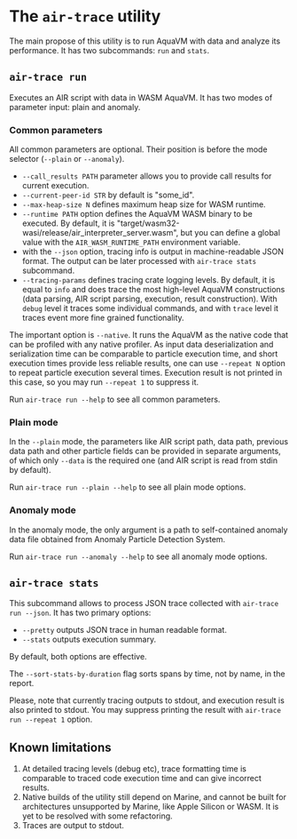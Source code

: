 # The `air-trace` utility

The main propose of this utility is to run AquaVM with data and analyze its performance.  It has two subcommands: `run` and `stats`.

## `air-trace run`

Executes an AIR script with data in WASM AquaVM.  It has two modes of parameter input: plain and anomaly.

### Common parameters
All common parameters are optional.  Their position is before the mode selector (`--plain` or `--anomaly`).

+ `--call_results PATH` parameter allows you to provide call results for current execution.
+ `--current-peer-id STR` by default is "some_id".
+ `--max-heap-size N` defines maximum heap size for WASM runtime.
+ `--runtime PATH` option defines the AquaVM WASM binary to be executed.  By default, it is "target/wasm32-wasi/release/air_interpreter_server.wasm", but you can define a global value with the `AIR_WASM_RUNTIME_PATH` environment variable.
+ with the `--json` option, tracing info is output in machine-readable JSON format.  The output can be later processed with `air-trace stats` subcommand.
+ `--tracing-params` defines tracing crate logging levels.  By default, it is equal to `info` and does trace the most high-level AquaVM constructions (data parsing, AIR script parsing, execution, result construction).  With `debug` level it traces some individual commands, and with `trace` level it traces event more fine grained functionality.

The important option is `--native`.  It runs the AquaVM as the native code that can be profiled with any native profiler.  As input data deserialization and serialization time can be comparable to particle execution time, and short execution times provide less reliable results, one can use `--repeat N` option to repeat particle execution several times.  Execution result is not printed in this case, so you may run `--repeat 1` to suppress it.

Run `air-trace run --help` to see all common parameters.

### Plain mode
In the `--plain` mode, the parameters like AIR script path, data path, previous data path and other particle fields can be provided in separate arguments, of which only `--data` is the required one (and AIR script is read from stdin by default).

Run `air-trace run --plain --help` to see all plain mode options.

### Anomaly mode
In the anomaly mode, the only argument is a path to self-contained anomaly data file obtained from Anomaly Particle Detection System.

Run `air-trace run --anomaly --help` to see all anomaly mode options.

## `air-trace stats`

This subcommand allows to process JSON trace collected with `air-trace run --json`.  It has two primary options:

+ `--pretty` outputs JSON trace in human readable format.
+ `--stats` outputs execution summary.

By default, both options are effective.

The `--sort-stats-by-duration` flag sorts spans by time, not by name, in the report.

Please, note that currently tracing outputs to stdout, and execution result is also printed to stdout.  You may suppress printing the result with `air-trace run --repeat 1` option.

## Known limitations

1. At detailed tracing levels (debug etc), trace formatting time is comparable to traced code execution time and can give incorrect results.
2. Native builds of the utility still depend on Marine, and cannot be built for architectures unsupported by Marine, like Apple Silicon or WASM.  It is yet to be resolved with some refactoring.
3. Traces are output to stdout.
